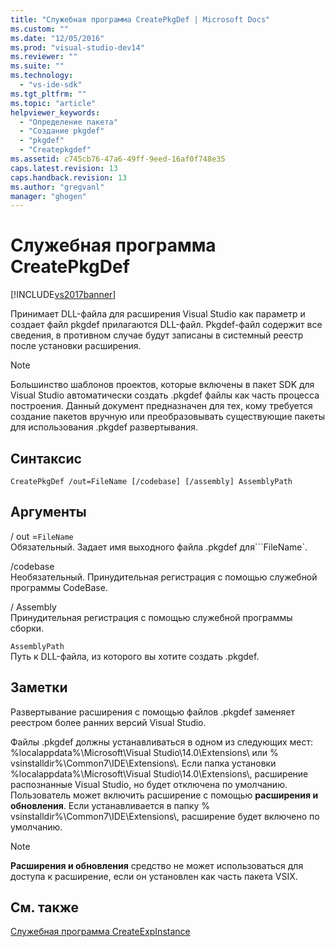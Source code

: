 ```yaml
---
title: "Служебная программа CreatePkgDef | Microsoft Docs"
ms.custom: ""
ms.date: "12/05/2016"
ms.prod: "visual-studio-dev14"
ms.reviewer: ""
ms.suite: ""
ms.technology: 
  - "vs-ide-sdk"
ms.tgt_pltfrm: ""
ms.topic: "article"
helpviewer_keywords: 
  - "Определение пакета"
  - "Создание pkgdef"
  - "pkgdef"
  - "Createpkgdef"
ms.assetid: c745cb76-47a6-49ff-9eed-16af0f748e35
caps.latest.revision: 13
caps.handback.revision: 13
ms.author: "gregvanl"
manager: "ghogen"
---
```

# Служебная программа CreatePkgDef
[!INCLUDE[vs2017banner](../../code-quality/includes/vs2017banner.md)]

Принимает DLL\-файла для расширения Visual Studio как параметр и создает файл pkgdef прилагаются DLL\-файл. Pkgdef\-файл содержит все сведения, в противном случае будут записаны в системный реестр после установки расширения.  
  
> [!NOTE]
>  Большинство шаблонов проектов, которые включены в пакет SDK для Visual Studio автоматически создать .pkgdef файлы как часть процесса построения. Данный документ предназначен для тех, кому требуется создание пакетов вручную или преобразовывать существующие пакеты для использования .pkgdef развертывания.  
  
## Синтаксис  
  
```  
CreatePkgDef /out=FileName [/codebase] [/assembly] AssemblyPath  
```  
  
## Аргументы  
 \/ out \=`FileName`  
 Обязательный. Задает имя выходного файла .pkgdef для```FileName`.  
  
 \/codebase  
 Необязательный. Принудительная регистрация с помощью служебной программы CodeBase.  
  
 \/ Assembly  
 Принудительная регистрация с помощью служебной программы сборки.  
  
 `AssemblyPath`  
 Путь к DLL\-файла, из которого вы хотите создать .pkgdef.  
  
## Заметки  
 Развертывание расширения с помощью файлов .pkgdef заменяет реестром более ранних версий Visual Studio.  
  
 Файлы .pkgdef должны устанавливаться в одном из следующих мест: %localappdata%\\Microsoft\\Visual Studio\\14.0\\Extensions\\ или % vsinstalldir%\\Common7\\IDE\\Extensions\\. Если папка установки %localappdata%\\Microsoft\\Visual Studio\\14.0\\Extensions\\, расширение распознанные Visual Studio, но будет отключена по умолчанию. Пользователь может включить расширение с помощью **расширения и обновления**. Если устанавливается в папку % vsinstalldir%\\Common7\\IDE\\Extensions\\, расширение будет включено по умолчанию.  
  
> [!NOTE]
>  **Расширения и обновления** средство не может использоваться для доступа к расширение, если он установлен как часть пакета VSIX.  
  
## См. также  
 [Служебная программа CreateExpInstance](../../extensibility/internals/createexpinstance-utility.md)